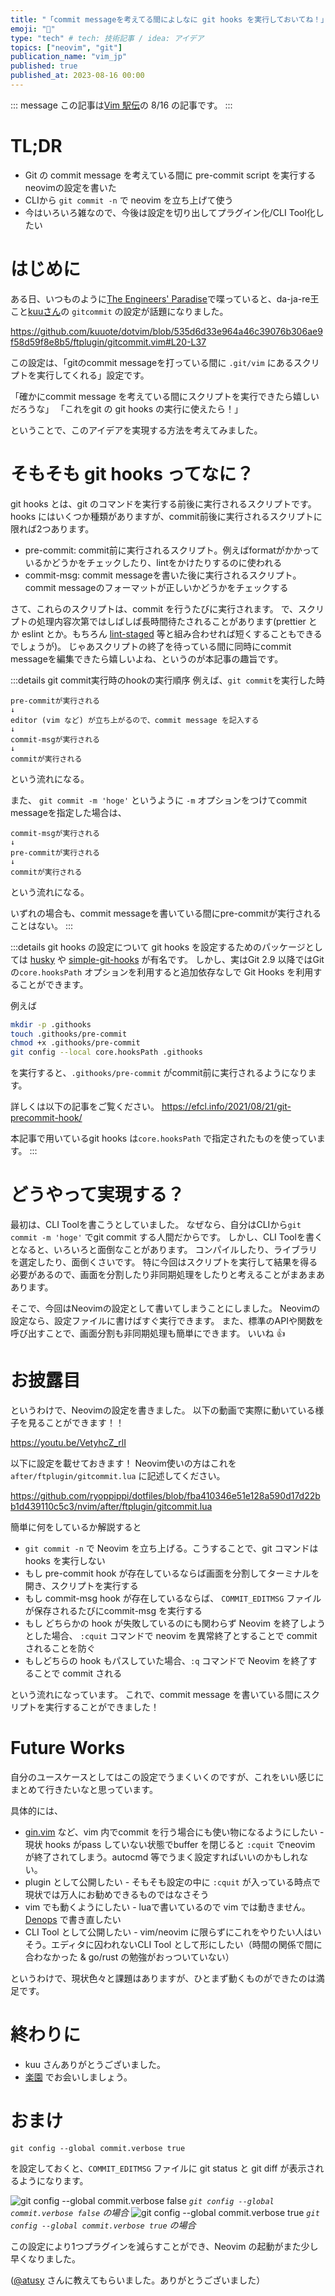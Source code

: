 ```yaml
---
title: "「commit messageを考えてる間によしなに git hooks を実行しておいてね！」を実現するneovimの設定をかいた"
emoji: "🤖"
type: "tech" # tech: 技術記事 / idea: アイデア
topics: ["neovim", "git"]
publication_name: "vim_jp"
published: true
published_at: 2023-08-16 00:00
---
```


::: message
この記事は[Vim 駅伝](https://vim-jp.org/ekiden/)の 8/16 の記事です。
:::

# TL;DR
- Git の commit message を考えている間に pre-commit script を実行するneovimの設定を書いた
- CLIから `git commit -n` で neovim を立ち上げて使う
- 今はいろいろ雑なので、今後は設定を切り出してプラグイン化/CLI Tool化したい

# はじめに

ある日、いつものように[The Engineers' Paradise](https://vim-jp.org/docs/chat.html)で喋っていると、da-ja-re王こと[kuuさん](https://github.com/kuuote)の `gitcommit` の設定が話題になりました。

https://github.com/kuuote/dotvim/blob/535d6d33e964a46c39076b306ae9f58d59f8e8b5/ftplugin/gitcommit.vim#L20-L37

この設定は、「gitのcommit messageを打っている間に `.git/vim` にあるスクリプトを実行してくれる」設定です。

「確かにcommit message を考えている間にスクリプトを実行できたら嬉しいだろうな」
「これをgit の git hooks の実行に使えたら！」

ということで、このアイデアを実現する方法を考えてみました。

# そもそも git hooks ってなに？
git hooks とは、git のコマンドを実行する前後に実行されるスクリプトです。
hooks にはいくつか種類がありますが、commit前後に実行されるスクリプトに限れば2つあります。

- pre-commit: commit前に実行されるスクリプト。例えばformatがかかっているかどうかをチェックしたり、lintをかけたりするのに使われる
- commit-msg: commit messageを書いた後に実行されるスクリプト。commit messageのフォーマットが正しいかどうかをチェックする


さて、これらのスクリプトは、commit を行うたびに実行されます。
で、スクリプトの処理内容次第ではしばしば長時間待たされることがあります(prettier とか eslint とか。もちろん [lint-staged](https://github.com/okonet/lint-staged) 等と組み合わせれば短くすることもできるでしょうが)。
じゃあスクリプトの終了を待っている間に同時にcommit messageを編集できたら嬉しいよね、というのが本記事の趣旨です。


:::details git commit実行時のhookの実行順序
例えば、`git commit`を実行した時
```
pre-commitが実行される
↓
editor (vim など) が立ち上がるので、commit message を記入する
↓
commit-msgが実行される
↓
commitが実行される
```
という流れになる。

また、 `git commit -m 'hoge'` というように `-m` オプションをつけてcommit messageを指定した場合は、
```
commit-msgが実行される
↓
pre-commitが実行される
↓
commitが実行される
```
という流れになる。

いずれの場合も、commit messageを書いている間にpre-commitが実行されることはない。
:::

:::details git hooks の設定について
git hooks を設定するためのパッケージとしては [husky](https://github.com/typicode/husky) や [simple-git-hooks](https://github.com/toplenboren/simple-git-hooks) が有名です。
しかし、実はGit 2.9 以降ではGit の`core.hooksPath` オプションを利用すると追加依存なしで Git Hooks を利用することができます。

例えば

```sh
mkdir -p .githooks
touch .githooks/pre-commit
chmod +x .githooks/pre-commit
git config --local core.hooksPath .githooks
```

を実行すると、`.githooks/pre-commit` がcommit前に実行されるようになります。

詳しくは以下の記事をご覧ください。
https://efcl.info/2021/08/21/git-precommit-hook/

本記事で用いているgit hooks は`core.hooksPath` で指定されたものを使っています。
:::


# どうやって実現する？
最初は、CLI Toolを書こうとしていました。
なぜなら、自分はCLIから`git commit -m 'hoge'` でgit commit する人間だからです。
しかし、CLI Toolを書くとなると、いろいろと面倒なことがあります。
コンパイルしたり、ライブラリを選定したり、面倒くさいです。
特に今回はスクリプトを実行して結果を得る必要があるので、画面を分割したり非同期処理をしたりと考えることがまあまああります。

そこで、今回はNeovimの設定として書いてしまうことにしました。
Neovimの設定なら、設定ファイルに書けばすぐ実行できます。
また、標準のAPIや関数を呼び出すことで、画面分割も非同期処理も簡単にできます。
いいね 👍

# お披露目
というわけで、Neovimの設定を書きました。
以下の動画で実際に動いている様子を見ることができます！！

https://youtu.be/VetyhcZ_rlI

以下に設定を載せておきます！ 
Neovim使いの方はこれを `after/ftplugin/gitcommit.lua` に記述してください。

https://github.com/ryoppippi/dotfiles/blob/fba410346e51e128a590d17d22bb1d439110c5c3/nvim/after/ftplugin/gitcommit.lua

簡単に何をしているか解説すると

- `git commit -n` で Neovim を立ち上げる。こうすることで、git コマンドは hooks を実行しない
- もし pre-commit hook が存在しているならば画面を分割してターミナルを開き、スクリプトを実行する
- もし commit-msg hook が存在しているならば、 `COMMIT_EDITMSG` ファイルが保存されるたびにcommit-msg を実行する
- もし どちらかの hook が失敗しているのにも関わらず Neovim を終了しようとした場合、 `:cquit` コマンドで neovim を異常終了とすることで commit されることを防ぐ
- もしどちらの hook もパスしていた場合、`:q` コマンドで Neovim を終了することで commit される

という流れになっています。
これで、commit message を書いている間にスクリプトを実行することができました！

# Future Works
自分のユースケースとしてはこの設定でうまくいくのですが、これをいい感じにまとめて行きたいなと思っています。

具体的には、
- [gin.vim](https://github.com/lambdalisue/gin.vim) など、vim 内でcommit を行う場合にも使い物になるようにしたい - 現状 hooks がpass していない状態でbuffer を閉じると `:cquit` でneovim が終了されてしまう。autocmd 等でうまく設定すればいいのかもしれない。
- plugin として公開したい - そもそも設定の中に `:cquit` が入っている時点で現状では万人にお勧めできるものではなさそう
- vim でも動くようにしたい - luaで書いているので vim では動きません。 [Denops](https://zenn.dev/search?q=denops) で書き直したい
- CLI Tool として公開したい - vim/neovim に限らずにこれをやりたい人はいそう。エディタに囚われないCLI Tool として形にしたい（時間の関係で間に合わなかった & go/rust の勉強がおっついていない）

というわけで、現状色々と課題はありますが、ひとまず動くものができたのは満足です。

# 終わりに
- kuu さんありがとうございました。
- [楽園](https://vim-jp.org/docs/chat.html) でお会いしましょう。

# おまけ
```
git config --global commit.verbose true
```
を設定しておくと、`COMMIT_EDITMSG` ファイルに git status と git diff が表示されるようになります。

![git config --global commit.verbose false](/images/3b5125f9e06bf9/0.png)
*`git config --global commit.verbose false` の場合*
![git config --global commit.verbose true](/images/3b5125f9e06bf9/1.png)
*`git config --global commit.verbose true` の場合*


この設定により1つプラグインを減らすことができ、Neovim の起動がまた少し早くなりました。

([@atusy](https://blog.atusy.net/) さんに教えてもらいました。ありがとうございました）

